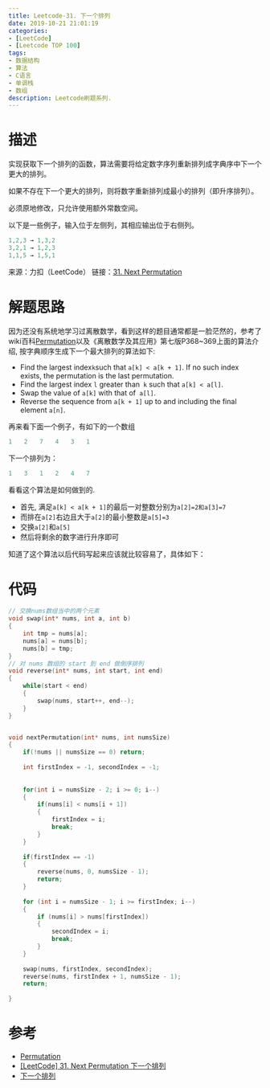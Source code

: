 ```yaml
---
title: Leetcode-31. 下一个排列
date: 2019-10-21 21:01:19
categories:
- [LeetCode]
- [Leetcode TOP 100]
tags:
- 数据结构
- 算法
- C语言
- 单调栈 
- 数组
description: Leetcode刷题系列.
---
```

# 描述

实现获取下一个排列的函数，算法需要将给定数字序列重新排列成字典序中下一个更大的排列。

如果不存在下一个更大的排列，则将数字重新排列成最小的排列（即升序排列）。

必须原地修改，只允许使用额外常数空间。

以下是一些例子，输入位于左侧列，其相应输出位于右侧列。

```c
1,2,3 → 1,3,2
3,2,1 → 1,2,3
1,1,5 → 1,5,1
```

来源：力扣（LeetCode）
链接：[31. Next Permutation](https://leetcode-cn.com/problems/next-permutation)

# 解题思路

因为还没有系统地学习过离散数学，看到这样的题目通常都是一脸茫然的，参考了wiki百科[Permutation](https://en.wikipedia.org/wiki/Permutation#Generation_in_lexicographic_order)以及《离散数学及其应用》第七版P368~369上面的算法介绍, 按字典顺序生成下一个最大排列的算法如下:

- Find the largest index` k `such that `a[k] < a[k + 1]`. If no such index exists, the permutation is the last permutation.
- Find the largest index `l` greater than` k` such that `a[k] < a[l]`.
- Swap the value of `a[k]` with that of` a[l]`.
- Reverse the sequence from `a[k + 1]` up to and including the final element `a[n]`.

再来看下面一个例子，有如下的一个数组
```c
1　　2　　7　　4　　3　　1
```
下一个排列为：
```c
1　　3　　1　　2　　4　　7
```

看看这个算法是如何做到的. 

- 首先, 满足`a[k] < a[k + 1]`的最后一对整数分别为`a[2]=2和a[3]=7`
- 而排在`a[2]`右边且大于`a[2]`的最小整数是`a[5]=3`
- 交换`a[2]`和`a[5]`
- 然后将剩余的数字进行升序即可

知道了这个算法以后代码写起来应该就比较容易了，具体如下：

# 代码

```c
// 交换nums数组当中的两个元素
void swap(int* nums, int a, int b)
{
    int tmp = nums[a];
    nums[a] = nums[b];
    nums[b] = tmp;
}
// 对 nums 数组的 start 到 end 做倒序排列
void reverse(int* nums, int start, int end) 
{
    while(start < end)
    {
        swap(nums, start++, end--);
    }
}


void nextPermutation(int* nums, int numsSize)
{
    if(!nums || numsSize == 0) return;
    
    int firstIndex = -1, secondIndex = -1;
    
    
    for(int i = numsSize - 2; i >= 0; i--)
    {
        if(nums[i] < nums[i + 1])
        {
            firstIndex = i;
            break;
        }
    }
    
    if(firstIndex == -1)
    {
        reverse(nums, 0, numsSize - 1);
        return;
    }
    
    for (int i = numsSize - 1; i >= firstIndex; i--) 
    {
        if (nums[i] > nums[firstIndex]) 
        {
            secondIndex = i;
            break;
        }
    }
   
    swap(nums, firstIndex, secondIndex);
    reverse(nums, firstIndex + 1, numsSize - 1);
    return;
   
}
```

# 参考

- [Permutation](https://en.wikipedia.org/wiki/Permutation#Generation_in_lexicographic_order)
- [[LeetCode] 31. Next Permutation 下一个排列](https://www.cnblogs.com/grandyang/p/4428207.html)
- [下一个排列](https://leetcode-cn.com/problems/next-permutation/solution/xia-yi-ge-pai-lie-by-powcai/)